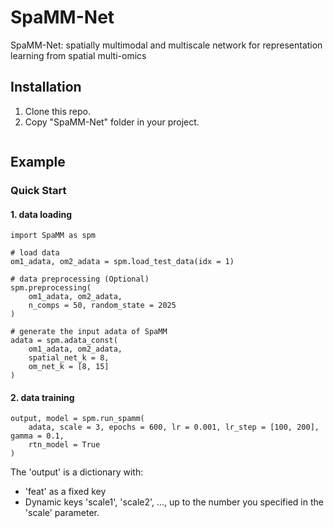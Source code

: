 # SpaMM-Net
SpaMM-Net: spatially multimodal and multiscale network for representation learning from spatial multi-omics
## Installation
1. Clone this repo.
2. Copy "SpaMM-Net" folder in your project.
```

```
## Example
### Quick Start
#### 1. data loading
```
import SpaMM as spm

# load data
om1_adata, om2_adata = spm.load_test_data(idx = 1)

# data preprocessing (Optional)
spm.preprocessing(
    om1_adata, om2_adata,
    n_comps = 50, random_state = 2025
)

# generate the input adata of SpaMM
adata = spm.adata_const(
    om1_adata, om2_adata,
    spatial_net_k = 8,
    om_net_k = [8, 15]
)
```
#### 2. data training
```
output, model = spm.run_spamm(
    adata, scale = 3, epochs = 600, lr = 0.001, lr_step = [100, 200], gamma = 0.1,
    rtn_model = True
)
```
The 'output' is a dictionary with:
- 'feat' as a fixed key
- Dynamic keys 'scale1', 'scale2', ..., up to the number you specified in the 'scale' parameter.
